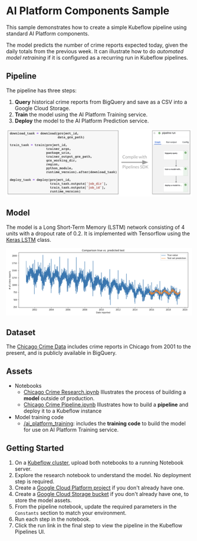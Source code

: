 # AI Platform Components Sample

This sample demonstrates how to create a simple Kubeflow pipeline using standard AI Platform components.

The model predicts the number of crime reports expected today, given the daily totals from the previous week. It can illustrate how to do *automated model retraining* if it is configured as a recurring run in Kubeflow pipelines.

## Pipeline

The pipeline has three steps:

1. **Query** historical crime reports from BigQuery and save as a CSV into a Google Cloud Storage.
2. **Train** the model using the AI Platform Training service.
3. **Deploy** the model to the AI Platform Prediction service.

![Pipeline](images/chicago_crime_pipeline.png)

## Model

The model is a Long Short-Term Memory (LSTM) network consisting of 4 units with a dropout rate of 0.2. It is implemented with Tensorflow using the [Keras LSTM](https://www.tensorflow.org/api_docs/python/tf/keras/layers/LSTM) class.

![Predictions](images/chicago_crime_predictions.png)

## Dataset

The [Chicago Crime Data](https://console.cloud.google.com/marketplace/details/city-of-chicago-public-data/chicago-crime) includes crime reports in Chicago from 2001 to the present, and is publicly available in BigQuery.

## Assets

* Notebooks
  * [Chicago Crime Research.ipynb](Chicago%20Crime%20Research.ipynb) Illustrates the process of building a **model** outside of production.
  * [Chicago Crime Pipeline.ipynb](Chicago%20Crime%20Pipeline.ipynb) Illustrates how to build a **pipeline** and deploy it to a Kubeflow instance
* Model training code
  * [/ai_platform_training](/ai_platform_training): includes the **training code** to build the model for use on AI Platform Training service.

## Getting Started

1. On a [Kubeflow cluster](https://www.kubeflow.org/docs/started/getting-started/), upload both notebooks to a running Notebook server.
2. Explore the research notebook to understand the model. No deployment step is required.
3. Create a [Google Cloud Platform project](https://console.cloud.google.com) if you don't already have one.
4. Create a [Google Cloud Storage bucket](https://console.cloud.google.com/storage/browser) if you don't already have one, to store the model assets.
5. From the pipeline notebook, update the required parameters in the `Constants` section to match your environment.
6. Run each step in the notebook.
7. Click the run link in the final step to view the pipeline in the Kubeflow Pipelines UI.
